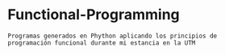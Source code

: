 # Functional-Programming

    Programas generados en Phython aplicando los principios de programación funcional durante mi estancia en la UTM